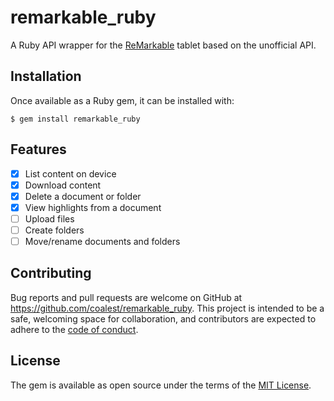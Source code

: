 # remarkable_ruby

A Ruby API wrapper for the [ReMarkable](https://remarkable.com/) tablet based on the unofficial API.

## Installation

Once available as a Ruby gem, it can be installed with:

    $ gem install remarkable_ruby

## Features

- [x] List content on device
- [x] Download content
- [x] Delete a document or folder
- [x] View highlights from a document
- [ ] Upload files
- [ ] Create folders
- [ ] Move/rename documents and folders

## Contributing

Bug reports and pull requests are welcome on GitHub at https://github.com/coalest/remarkable_ruby. This project is intended to be a safe, welcoming space for collaboration, and contributors are expected to adhere to the [code of conduct](https://github.com/coalest/remarkable_ruby/blob/master/CODE_OF_CONDUCT.md).

## License

The gem is available as open source under the terms of the [MIT License](https://opensource.org/licenses/MIT).
